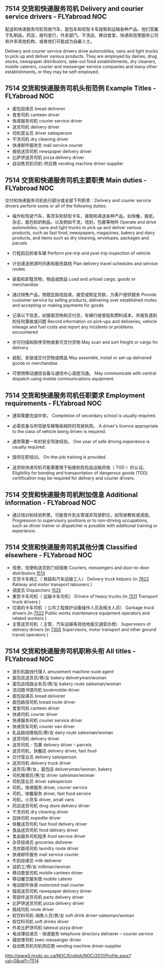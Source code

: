 ## 7514 交货和快递服务司机 Delivery and courier service drivers - FLYabroad NOC

配送和快递服务司机驾驶汽车，面包车和轻型卡车提取和运输各种产品。他们受雇于乳制品，药店，报刊发行，外卖部门，干洗店，移动食堂，快递和信使服务公司和许多其他机构，或者他们可能成为自雇人士。

Delivery and courier service drivers drive automobiles, vans and light trucks to pick up and deliver various products. They are employed by dairies, drug stores, newspaper distributors, take-out food establishments, dry cleaners, mobile caterers, courier and messenger service companies and many other establishments, or they may be self-employed.

## 7514 交货和快递服务司机头衔范例 Example Titles - FLYabroad NOC

* 面包投递员 bread deliverer
* 食堂司机 canteen driver
* 快递服务司机 courier service driver
* 送货司机 delivery driver
* 司机营业员 driver salesperson
* 干洗司机 dry cleaning driver
* 快递邮件服务生 mail service courier
* 报纸送货司机 newspaper delivery driver
* 比萨饼送货司机 pizza delivery driver
* 自动售货机司机-供应商 vending machine driver-supplier

## 7514 交货和快递服务司机主要职责 Main duties - FLYabroad NOC

交付和快递服务司机执行部分或全部下列职责：Delivery and courier service drivers perform some or all of the following duties:

* 操作和驾驶汽车，客货车和轻型卡车，接取和递送各种产品，如快餐，报纸，杂志，面包和奶制品，以及例如干洗，信封，包裹等物件
Operate and drive automobiles, vans and light trucks to pick up and deliver various products, such as fast food, newspapers, magazines, bakery and dairy products, and items such as dry cleaning, envelopes, packages and parcels

* 行程前后检查车辆
Perform pre-trip and post-trip inspection of vehicle

* 计划递送旅游时间表和服务路线
Plan delivery travel schedules and service routes

* 装载和卸载货物，物品或商品
Load and unload cargo, goods or merchandise

* 通过销售产品，按既定路线投递，接受或制定货款，为客户提供服务
Provide customer service by selling products, delivering over established routes and accepting or making payments for goods

* 记录以下信息，如接取货物和交付货，车辆行驶里程和燃料成本，并报告遇到的任何事故或问题
Record information on pick-ups and deliveries, vehicle mileage and fuel costs and report any incidents or problems encountered

* 亦可扫描和排序货物或者可交付货物
May scan and sort freight or cargo for delivery

* 装配，安装或交付货物或商品
May assemble, install or set-up delivered goods or merchandise

* 可使用移动通信设备与通信中心调度沟通。
May communicate with central dispatch using mobile communications equipment.

## 7514 交货和快递服务司机任职要求 Employment requirements - FLYabroad NOC

* 通常需要完成中学。
Completion of secondary school is usually required.

* 必需具备与所驾驶车辆等级相符的驾驶执照。
A driver's licence appropriate to the class of vehicle being driven is required.

* 通常需要一年的安全驾驶经验。
One year of safe driving experience is usually required.

* 提供在职培训。
On-the-job training is provided.

* 送货和快递司机可能需要用于粘接和危险品运输资格（ TGD ）的认证。
Eligibility for bonding and transportation of dangerous goods (TGD) certification may be required for delivery and courier drivers.

## 7514 交货和快递服务司机附加信息 Additional information - FLYabroad NOC

* 通过培训和经验积累，可能晋升到主管或非驾驶职位，如驾驶教练或调度。
Progression to supervisory positions or to non-driving occupations, such as driver trainer or dispatcher is possible with additional training or experience.

## 7514 交货和快递服务司机其他分类 Classified elsewhere - FLYabroad NOC

* 信使，信使和送货到门经销商 Couriers, messengers and door-to-door distributors [1513](1513)
* 交货卡车佣工（ 铁路和汽车运输工人） Delivery truck helpers (in [7622](7622) Railway and motor transport labourers )
* 调度员 Dispatchers [1525](1525)
* 重型卡车司机（ 运输卡车司机） Drivers of heavy trucks (in [7511](7511) Transport truck drivers )
* 垃圾的卡车司机（ 公共工程维护设备操作人员及相关人员） Garbage truck drivers (in [7522](7522) Public works maintenance equipment operators and related workers )
* 主管送货司机（ 主管，汽车运输等其他地面交通营办商） Supervisors of delivery drivers (in [7305](7305) Supervisors, motor transport and other ground transit operators )

## 7514 交货和快递服务司机职称头衔 All titles - FLYabroad NOC

* 游乐机路线代理人 amusement machine route agent
* 面包店送货员/男/女 bakery deliveryman/woman
* 面包店线路业务员/男/女 bakery route salesman/woman
* 流动图书馆司机 bookmobile driver
* 面包投递员 bread deliverer
* 面包路径司机 bread route driver
* 食堂司机 canteen driver
* 快递司机 courier driver
* 快递服务司机 courier service driver
* 快递货车司机 courier van driver
* 乳品路线推销员/男/女 dairy route salesman/woman
* 送货司机 delivery driver
* 送货司机 - 包裹 delivery driver – parcels
* 送货司机，快餐店 delivery driver, fast food
* 交付营业员 delivery salesperson
* 送货司机 delivery truck driver
* 送货员/男/女，面包店 deliveryman/woman, bakery
* 司机推销员/男/女 driver salesman/woman
* 司机营业员 driver salesperson
* 司机，快递服务 driver, courier service
* 司机，快餐服务 driver, fast food service
* 司机，小货车 driver, small vans
* 药店送货司机 drug store delivery driver
* 干洗司机 dry cleaning driver
* 加快司机 expedite driver
* 快餐送货司机 fast food delivery driver
* 食品送货司机 food delivery driver
* 食品服务司机程序 food service driver
* 杂货投递员 groceries deliverer
* 洗衣路径司机 laundry route driver
* 快递邮件服务 mail service courier
* 牛奶投递员 milk deliverer
* 送奶工/男/女 milkman/woman
* 移动食堂司机 mobile canteen driver
* 移动餐饮服务商 mobile caterer
* 电动邮件快递 motorized mail courier
* 报纸送货司机 newspaper delivery driver
* 零部件送货司机 parts delivery driver
* 比萨饼送货司机 pizza delivery driver
* 路线司机 route driver
* 软饮料司机-销售人员/男/女 soft drink driver-salesman/woman
* 软饮料司机 soft drinks driver
* 外卖比萨饼司机 takeout pizza driver
* 电话簿投递员 - 快递服务 telephone directory deliverer – courier service
* 镇信使司机 town messenger driver
* 自动售货机司机供应商 vending machine driver-supplier

http://www5.hrsdc.gc.ca/NOC/English/NOC/2011/Profile.aspx?val=0&val1=7514